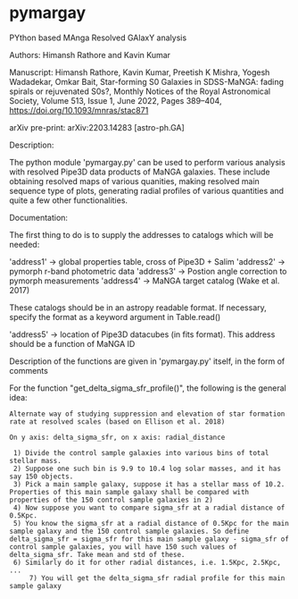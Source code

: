 # pymargay
PYthon based MAnga Resolved GAlaxY analysis

Authors: Himansh Rathore and Kavin Kumar

Manuscript: Himansh Rathore, Kavin Kumar, Preetish K Mishra, Yogesh Wadadekar, Omkar Bait, Star-forming S0 Galaxies in SDSS-MaNGA: fading spirals or rejuvenated S0s?, Monthly Notices of the Royal Astronomical Society, Volume 513, Issue 1, June 2022, Pages 389–404, https://doi.org/10.1093/mnras/stac871

arXiv pre-print: arXiv:2203.14283 [astro-ph.GA]

Description:

The python module 'pymargay.py' can be used to perform various analysis with resolved Pipe3D data products of MaNGA galaxies. These include obtaining resolved maps of various quanities, making resolved main sequence type of plots, generating radial profiles of various quantities and quite a few other functionalities.

Documentation:

The first thing to do is to supply the addresses to catalogs which will be needed:

'address1' -> global properties table, cross of Pipe3D + Salim
'address2' -> pymorph r-band photometric data
'address3' -> Postion angle correction to pymorph measurements
'address4' -> MaNGA target catalog (Wake et al. 2017)

These catalogs should be in an astropy readable format. If necessary, specify the format as a keyword argument in Table.read()

'address5' -> location of Pipe3D datacubes (in fits format). This address should be a function of MaNGA ID

Description of the functions are given in 'pymargay.py' itself, in the form of comments

For the function "get_delta_sigma_sfr_profile()", the following is the general idea:

	Alternate way of studying suppression and elevation of star formation rate at resolved scales (based on Ellison et al. 2018)

	On y axis: delta_sigma_sfr, on x axis: radial_distance

   	 1) Divide the control sample galaxies into various bins of total stellar mass.
   	 2) Suppose one such bin is 9.9 to 10.4 log solar masses, and it has say 150 objects.
   	 3) Pick a main sample galaxy, suppose it has a stellar mass of 10.2. Properties of this main sample galaxy shall be compared with properties of the 150 control sample galaxies in 2)
   	 4) Now suppose you want to compare sigma_sfr at a radial distance of 0.5Kpc.
   	 5) You know the sigma_sfr at a radial distance of 0.5Kpc for the main sample galaxy and the 150 control sample galaxies. So define delta_sigma_sfr = sigma_sfr for this main sample galaxy - sigma_sfr of control sample galaxies, you will have 150 such values of delta_sigma_sfr. Take mean and std of these.
   	 6) Similarly do it for other radial distances, i.e. 1.5Kpc, 2.5Kpc, ...
    	 7) You will get the delta_sigma_sfr radial profile for this main sample galaxy 
